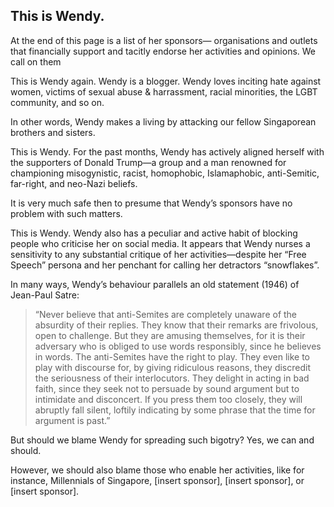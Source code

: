 ## This is Wendy.

At the end of this page is a list of her sponsors— organisations and outlets that financially support and tacitly endorse her activities and opinions. We call on them 

This is Wendy again. Wendy is a blogger. Wendy loves inciting hate against women, victims of sexual abuse & harrassment, racial minorities, the LGBT community, and so on. 

In other words, Wendy makes a living by attacking our fellow Singaporean brothers and sisters.

This is Wendy. For the past months, Wendy has actively aligned herself with the supporters of Donald Trump—a group and a man renowned for championing misogynistic, racist, homophobic, Islamaphobic, anti-Semitic, far-right, and neo-Nazi beliefs. 

It is very much safe then to presume that Wendy’s sponsors have no problem with such matters. 

This is Wendy. Wendy also has a peculiar and active habit of blocking people who criticise her on social media. It appears that Wendy nurses a sensitivity to any substantial critique of her activities—despite her “Free Speech” persona and her penchant for calling her detractors “snowflakes”.

In many ways, Wendy’s behaviour parallels an old statement (1946) of Jean-Paul Satre: 

>“Never believe that anti-Semites are completely unaware of the absurdity of their replies. They know that their remarks are frivolous, open to challenge. But they are amusing themselves, for it is their adversary who is obliged to use words responsibly, since he believes in words. The anti-Semites have the right to play. They even like to play with discourse for, by giving ridiculous reasons, they discredit the seriousness of their interlocutors. They delight in acting in bad faith, since they seek not to persuade by sound argument but to intimidate and disconcert. If you press them too closely, they will abruptly fall silent, loftily indicating by some phrase that the time for argument is past.”


But should we blame Wendy for spreading such bigotry? Yes, we can and should. 

However, we should also blame those who enable her activities, like for instance, Millennials of Singapore, [insert sponsor], [insert sponsor], or [insert sponsor].







